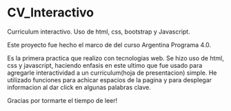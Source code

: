 # CV_Interactivo
Curriculum interactivo. Uso de html, css, bootstrap y Javascript.

Este proyecto fue hecho el marco de del curso Argentina Programa 4.0.

Es la primera practica que realizo con tecnologias web. Se hizo uso de html, css y javascript, haciendo enfasis en este ultimo que fue usado para agregarle 
interactividad a un curriculum(hoja de presentacion) simple. He utilizado funciones para achicar espacios de la pagina y para desplegar informacion al dar click
en algunas palabras clave.

Gracias por tormarte el tiempo de leer!

